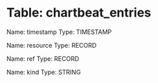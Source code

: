 Table: chartbeat_entries
========================

Name: timestamp
Type: TIMESTAMP

Name: resource
Type: RECORD

Name: ref
Type: RECORD

Name: kind
Type: STRING


